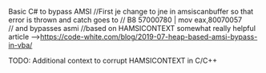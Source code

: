 Basic C# to bypass AMSI 
//First je change to jne in amsiscanbuffer so that error is thrown and catch goes to 
// B8 57000780              | mov eax,80070057              
// and bypasses asmi
//based on HAMSICONTEXT somewhat
really helpful article -->https://code-white.com/blog/2019-07-heap-based-amsi-bypass-in-vba/

TODO: Additional context to corrupt HAMSICONTEXT in C/C++